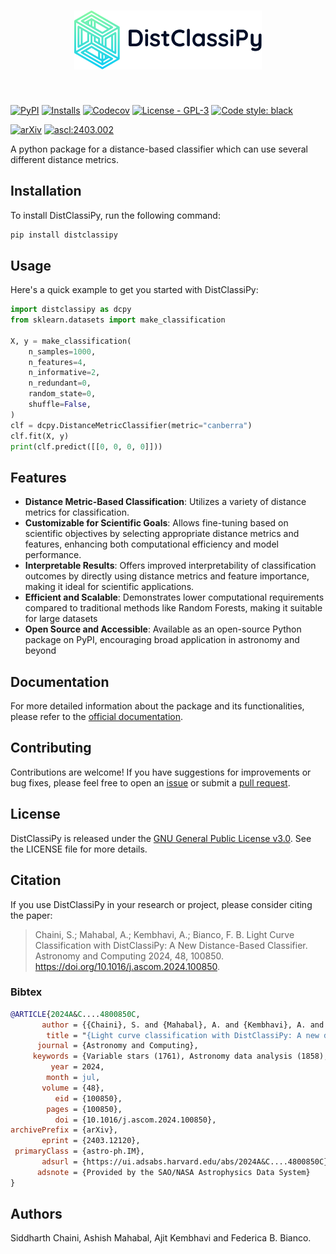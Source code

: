 <h1 align="center">
<picture align="center">
  <source media="(prefers-color-scheme: dark)" srcset="https://raw.githubusercontent.com/sidchaini/DistClassiPy/main/docs/_static/logo-dark.svg" width="300">
  <img alt="DistClassiPy Logo" src="https://raw.githubusercontent.com/sidchaini/DistClassiPy/main/docs/_static/logo.svg" width="300">
</picture>
</h1>
<br>

[![PyPI](https://img.shields.io/pypi/v/distclassipy?color=blue&logo=pypi&logoColor=white)](https://pypi.org/project/distclassipy/)
[![Installs](https://img.shields.io/pypi/dm/distclassipy.svg?label=PyPI%20downloads)](https://pypi.org/project/distclassipy/)
[![Codecov](https://codecov.io/gh/sidchaini/distclassipy/branch/main/graph/badge.svg)](https://codecov.io/gh/sidchaini/distclassipy)
[![License - GPL-3](https://img.shields.io/pypi/l/distclassipy.svg)](https://github.com/sidchaini/distclassipy/blob/main/LICENSE)
[![Code style: black](https://img.shields.io/badge/code%20style-black-000000.svg)](https://github.com/psf/black)

[![arXiv](https://img.shields.io/badge/arXiv-astro--ph%2F2403.12120-red)](https://arxiv.org/abs/2403.12120) 
[![ascl:2403.002](https://img.shields.io/badge/ascl-2403.002-blue.svg?colorB=262255)](https://ascl.net/2403.002)

<!-- [![Paper](https://img.shields.io/badge/DOI-10.1038%2Fs41586--020--2649--2-blue)](
https://doi.org/10.1038/s41586-020-2649-2) -->

A python package for a distance-based classifier which can use several different distance metrics.

## Installation
To install DistClassiPy, run the following command:
```bash
pip install distclassipy
```

## Usage
Here's a quick example to get you started with DistClassiPy:
```python
import distclassipy as dcpy
from sklearn.datasets import make_classification

X, y = make_classification(
    n_samples=1000,
    n_features=4,
    n_informative=2,
    n_redundant=0,
    random_state=0,
    shuffle=False,
)
clf = dcpy.DistanceMetricClassifier(metric="canberra")
clf.fit(X, y)
print(clf.predict([[0, 0, 0, 0]]))
```

## Features
- **Distance Metric-Based Classification**: Utilizes a variety of distance metrics for classification.
- **Customizable for Scientific Goals**: Allows fine-tuning based on scientific objectives by selecting appropriate distance metrics and features, enhancing both computational efficiency and model performance.
- **Interpretable Results**: Offers improved interpretability of classification outcomes by directly using distance metrics and feature importance, making it ideal for scientific applications.
- **Efficient and Scalable**: Demonstrates lower computational requirements compared to traditional methods like Random Forests, making it suitable for large datasets
- **Open Source and Accessible**: Available as an open-source Python package on PyPI, encouraging broad application in astronomy and beyond

## Documentation

For more detailed information about the package and its functionalities, please refer to the [official documentation](https://sidchaini.github.io/DistClassiPy/).

## Contributing
Contributions are welcome! If you have suggestions for improvements or bug fixes, please feel free to open an [issue](https://github.com/sidchaini/DistClassiPy/issues) or submit a [pull request](https://github.com/sidchaini/DistClassiPy/pulls).

## License
DistClassiPy is released under the [GNU General Public License v3.0](https://www.gnu.org/licenses/gpl-3.0.en.html). See the LICENSE file for more details.

## Citation

If you use DistClassiPy in your research or project, please consider citing the paper:
> Chaini, S.; Mahabal, A.; Kembhavi, A.; Bianco, F. B. Light Curve Classification with DistClassiPy: A New Distance-Based Classifier. Astronomy and Computing 2024, 48, 100850. https://doi.org/10.1016/j.ascom.2024.100850.

### Bibtex


```bibtex
@ARTICLE{2024A&C....4800850C,
       author = {{Chaini}, S. and {Mahabal}, A. and {Kembhavi}, A. and {Bianco}, F.~B.},
        title = "{Light curve classification with DistClassiPy: A new distance-based classifier}",
      journal = {Astronomy and Computing},
     keywords = {Variable stars (1761), Astronomy data analysis (1858), Open source software (1866), Astrostatistics (1882), Classification (1907), Light curve classification (1954), Astrophysics - Instrumentation and Methods for Astrophysics, Astrophysics - Solar and Stellar Astrophysics, Computer Science - Machine Learning},
         year = 2024,
        month = jul,
       volume = {48},
          eid = {100850},
        pages = {100850},
          doi = {10.1016/j.ascom.2024.100850},
archivePrefix = {arXiv},
       eprint = {2403.12120},
 primaryClass = {astro-ph.IM},
       adsurl = {https://ui.adsabs.harvard.edu/abs/2024A&C....4800850C},
      adsnote = {Provided by the SAO/NASA Astrophysics Data System}
}

```
  

<!-- You can also find citation information in the [CITATION.cff](https://github.com/sidchaini/DistClassiPy/CITATION.cff) file. -->


## Authors
Siddharth Chaini, Ashish Mahabal, Ajit Kembhavi and Federica B. Bianco.
